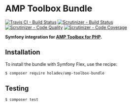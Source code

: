 # AMP Toolbox Bundle

[![Travis CI - Build Status](https://travis-ci.org/holadev/amp-toolbox-bundle.svg?branch=main)](https://travis-ci.org/holadev/amp-toolbox-bundle)
[![Scrutinizer - Build Status](https://scrutinizer-ci.com/g/holadev/amp-toolbox-bundle/badges/build.png?b=main)](https://scrutinizer-ci.com/g/holadev/amp-toolbox-bundle/build-status/main)
[![Scrutinizer - Code Quality](https://scrutinizer-ci.com/g/holadev/amp-toolbox-bundle/badges/quality-score.png?b=main)](https://scrutinizer-ci.com/g/holadev/amp-toolbox-bundle/?branch=main)
[![Scrutinizer - Code Coverage](https://scrutinizer-ci.com/g/holadev/amp-toolbox-bundle/badges/coverage.png?b=main)](https://scrutinizer-ci.com/g/holadev/amp-toolbox-bundle/?branch=main)

**Symfony integration for [AMP Toolbox for PHP](https://github.com/ampproject/amp-toolbox-php).**

## Installation

To install the bundle with Symfony Flex, use the recipe:

``` bash
$ composer require holadev/amp-toolbox-bundle
```

## Testing

``` bash
$ composer test
```
